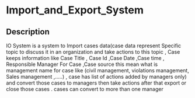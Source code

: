 # Import_and_Export_System

## Description
IO System is a system to Import cases data(case data represent Specific topic to discuss it in an
organization and take actions to this topic , Case keeps information like Case Title , Case Id
,Case Date ,Case time , Responsible Manager For Case ,Case source this mean what is
management name for case like (civil management, violations management, Sales
management ,.....) , case has list of actions added by managers only) and convert those cases to
managers then take actions after that export or close those cases . cases can convert to more
than one manager
